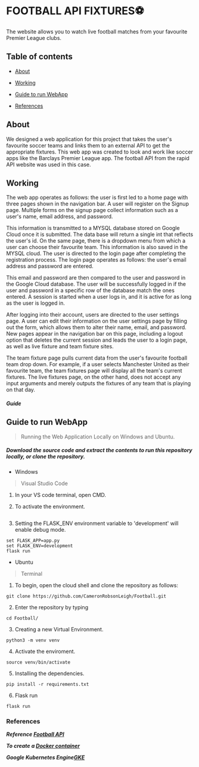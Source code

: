 # FOOTBALL API FIXTURES⚽
The website allows you to watch live football matches from your favourite Premier League clubs.

## Table of contents

* [About](#About "Goto About")

* [Working](#Working )

* [Guide to run WebApp](#Guide)

* [References](#References)


 

      
  

## About 
  
 We designed a web application for this project that takes the user's favourite soccer teams and links them to an external API to get the appropriate fixtures. This web app was created to look and work like soccer apps like the Barclays Premier League app. The football API from the rapid API website was used in this case.


## Working
 
The web app operates as follows: the user is first led to a home page with three pages shown in the navigation bar. A user will register on the Signup page. Multiple forms on the signup page collect information such as a user's name, email address, and password.

This information is transmitted to a MYSQL database stored on Google Cloud once it is submitted. The data base will return a single int that reflects the user's id. On the same page, there is a dropdown menu from which a user can choose their favourite team.
This information is also saved in the MYSQL cloud. The user is directed to the login page after completing the registration process. The login page operates as follows: the user's email address and password are entered.

This email and password are then compared to the user and password in the Google Cloud database. The user will be successfully logged in if the user and password in a specific row of the database match the ones entered. A session is started when a user logs in, and it is active for as long as the user is logged in.

After logging into their account, users are directed to the user settings page. A user can edit their information on the user settings page by filling out the form, which allows them to alter their name, email, and password. New pages appear in the navigation bar on this page, including a logout option that deletes the current session and leads the user to a login page, as well as live fixture and team fixture sites.


The team fixture page pulls current data from the user's favourite football team drop down. For example, if a user selects Manchester United as their favourite team, the team fixtures page will display all the team's current fixtures. The live fixtures page, on the other hand, does not accept any input arguments and merely outputs the fixtures of any team that is playing on that day.  

##### Guide
## Guide to run WebApp
> Running the Web Application Locally on Windows and Ubuntu.

##### Download the source code and extract the contents to run this repository locally, or clone the repository.

- Windows
> Visual Studio Code

1. In your VS code terminal, open CMD.

2. To activate the environment.

```.\env\Scripts\activate
`````
3. Setting the FLASK_ENV environment variable to 'development' will
  enable debug mode.
  
```
set FLASK_APP=app.py
set FLASK_ENV=development
flask run
```

* Ubuntu
> Terminal

1. To begin, open the cloud shell and clone the repository as follows:
```
git clone https://github.com/CameronRobsonLeigh/Football.git

```
2. Enter the repository by typing
```
cd Football/
```
3. Creating a new Virtual Environment.
```
python3 -m venv venv
```
4. Activate the enviroment.
```
source venv/bin/activate
```
5. Installing the dependencies.
```
pip install -r requirements.txt
````
6. Flask run
```
flask run
```

### References 

***Reference [Football API](https://www.api-football.com/)***

***To create a [Docker container](https://docs.github.com/en/github-ae@latest/actions/creating-actions/creating-a-docker-container-action#creating-a-dockerfile)***

***Google Kubernetes Engine[GKE](https://cloud.google.com/kubernetes-engine/docs/tutorials/hello-app)***


